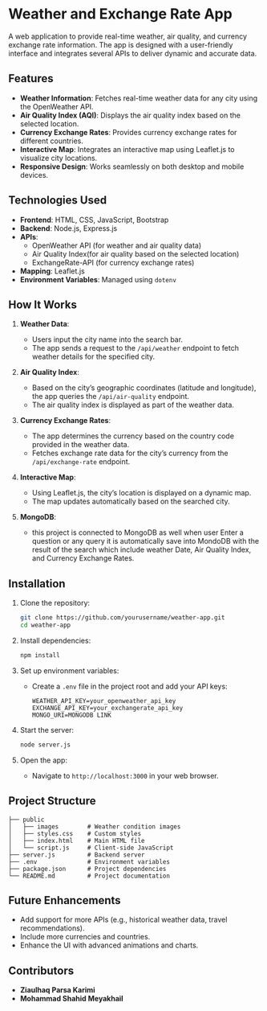 # Weather and Exchange Rate App

A web application to provide real-time weather, air quality, and currency exchange rate information. The app is designed with a user-friendly interface and integrates several APIs to deliver dynamic and accurate data.

## Features

- **Weather Information**: Fetches real-time weather data for any city using the OpenWeather API.
- **Air Quality Index (AQI)**: Displays the air quality index based on the selected location.
- **Currency Exchange Rates**: Provides currency exchange rates for different countries.
- **Interactive Map**: Integrates an interactive map using Leaflet.js to visualize city locations.
- **Responsive Design**: Works seamlessly on both desktop and mobile devices.

## Technologies Used

- **Frontend**: HTML, CSS, JavaScript, Bootstrap
- **Backend**: Node.js, Express.js
- **APIs**:
  - OpenWeather API (for weather and air quality data)
  - Air Quality Index(for air quality based on the selected location)
  - ExchangeRate-API (for currency exchange rates)
- **Mapping**: Leaflet.js
- **Environment Variables**: Managed using `dotenv`

## How It Works

1. **Weather Data**:

   - Users input the city name into the search bar.
   - The app sends a request to the `/api/weather` endpoint to fetch weather details for the specified city.

2. **Air Quality Index**:

   - Based on the city’s geographic coordinates (latitude and longitude), the app queries the `/api/air-quality` endpoint.
   - The air quality index is displayed as part of the weather data.

3. **Currency Exchange Rates**:

   - The app determines the currency based on the country code provided in the weather data.
   - Fetches exchange rate data for the city’s currency from the `/api/exchange-rate` endpoint.

4. **Interactive Map**:

   - Using Leaflet.js, the city’s location is displayed on a dynamic map.
   - The map updates automatically based on the searched city.

5. **MongoDB**:
   - this project is connected to MongoDB as well when user Enter a question or any query
     it is automatically save into MondoDB with the result of the search which include weather Date,
     Air Quality Index, and Currency Exchange Rates.

## Installation

1. Clone the repository:

   ```bash
   git clone https://github.com/yourusername/weather-app.git
   cd weather-app
   ```

2. Install dependencies:

   ```bash
   npm install
   ```

3. Set up environment variables:

   - Create a `.env` file in the project root and add your API keys:
     ```plaintext
     WEATHER_API_KEY=your_openweather_api_key
     EXCHANGE_API_KEY=your_exchangerate_api_key
     MONGO_URI=MONGODB LINK
     ```

4. Start the server:

   ```bash
   node server.js
   ```

5. Open the app:
   - Navigate to `http://localhost:3000` in your web browser.

## Project Structure

```plaintext
├── public
│   ├── images        # Weather condition images
│   ├── styles.css    # Custom styles
│   ├── index.html    # Main HTML file
│   └── script.js     # Client-side JavaScript
├── server.js         # Backend server
├── .env              # Environment variables
├── package.json      # Project dependencies
└── README.md         # Project documentation
```

## Future Enhancements

- Add support for more APIs (e.g., historical weather data, travel recommendations).
- Include more currencies and countries.
- Enhance the UI with advanced animations and charts.

## Contributors

- **Ziaulhaq Parsa Karimi**
- **Mohammad Shahid Meyakhail**
